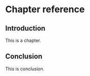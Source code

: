 # Chapter reference

<div id="chintroduction"></div>

## Introduction
This is a chapter.


<div id="chconclusion"></div>

## Conclusion
This is conclusion.

